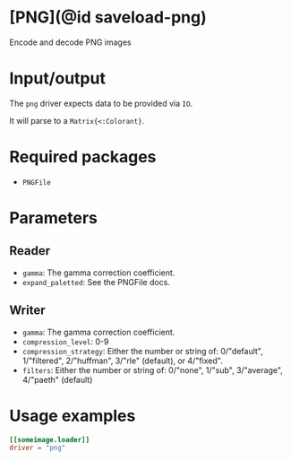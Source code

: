 # [PNG](@id saveload-png)

Encode and decode PNG images

# Input/output

The `png` driver expects data to be provided via `IO`.

It will parse to a `Matrix{<:Colorant}`.

# Required packages

  * `PNGFile`

# Parameters

## Reader

  * `gamma`: The gamma correction coefficient.
  * `expand_paletted`: See the PNGFile docs.

## Writer

  * `gamma`: The gamma correction coefficient.
  * `compression_level`: 0-9
  * `compression_strategy`: Either the number or string of: 0/"default", 1/"filtered", 2/"huffman", 3/"rle" (default), or 4/"fixed".
  * `filters`: Either the number or string of: 0/"none", 1/"sub", 3/"average", 4/"paeth" (default)

# Usage examples

```toml
[[someimage.loader]]
driver = "png"
```


